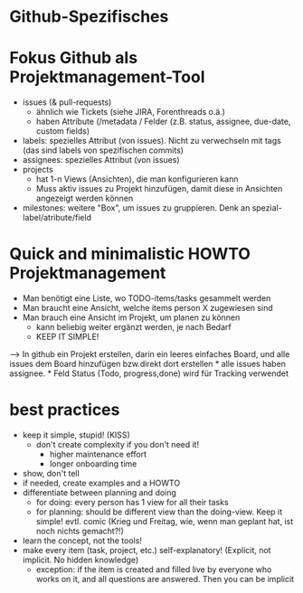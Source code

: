 # Github-Spezifisches

# Fokus Github als Projektmanagement-Tool

- issues (& pull-requests)
    * ähnlich wie Tickets (siehe JIRA, Forenthreads o.ä.)
    * haben Attribute (/metadata / Felder (z.B. status, assignee, due-date, custom fields)
- labels: spezielles Attribut (von issues). Nicht zu verwechseln mit tags (das sind labels von spezifischen commits)
- assignees: spezielles Attribut (von issues)
- projects
    * hat 1-n Views (Ansichten), die man konfigurieren kann
    * Muss aktiv issues zu Projekt hinzufügen, damit diese in Ansichten angezeigt werden können
- milestones: weitere "Box", um issues zu gruppieren. Denk an spezial-label/atribute/field

# Quick and minimalistic HOWTO Projektmanagement
- Man benötigt eine Liste, wo TODO-items/tasks gesammelt werden
- Man braucht eine Ansicht, welche items person X zugewiesen sind
- Man brauch eine Ansicht im Projekt, um planen zu können
    * kann beliebig weiter ergänzt werden, je nach Bedarf
    * KEEP IT SIMPLE!

--> In github ein Projekt erstellen, darin ein leeres einfaches Board, und alle issues dem Board hinzufügen bzw.direkt dort erstellen
    * alle issues haben assignee.
    * Feld Status (Todo, progress,done) wird für Tracking verwendet

# best practices
- keep it simple, stupid! (KISS)
    * don't create complexity if you don't need it!
        * higher maintenance effort
        * longer onboarding time
- show, don't tell
- if needed, create examples and a HOWTO
- differentiate between planning and doing
    * for doing: every person has 1 view for all their tasks
    * for planning: should be different view than the doing-view. Keep it simple!
    evtl. comic (Krieg und Freitag, wie, wenn man geplant hat, ist noch nichts gemacht?!)
- learn the concept, not the tools!
- make every item (task, project, etc.) self-explanatory! (Explicit, not implicit. No hidden knowledge)
    * exception: if the item is created and filled live by everyone who works on it, and all questions are answered. Then you can be implicit



